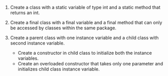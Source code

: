 1. Create a class with a static variable of type int and a static method that returns an int.

2. Create a final class with a final variable and a final method that can only be accessed by classes within the same package.

3. Create a parent class with one instance variable and a child class with second instance variable.
    - Create a constructor in child class to initialize both the instance variables.
    - Create an overloaded constructor that takes only one parameter and initializes child class instance variable.
